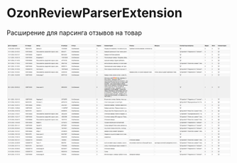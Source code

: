 # OzonReviewParserExtension
 Расширение для парсинга отзывов на товар
<br>

![OzonReviewParserExtension](https://github.com/Nikita55612/OzonReviewParserExtension/blob/main/Screenshot.png)
